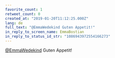 ```yaml
---
favorite_count: 1
retweet_count: 0
created_at: "2019-01-20T11:12:25.000Z"
lang: de
full_text: "@EmmaWedekind Guten Appetit!"
in_reply_to_screen_name: EmmaBostian
in_reply_to_status_id_str: "1086943972554166273"
---
```


[@EmmaWedekind](https://twitter.com/EmmaWedekind) Guten Appetit!
